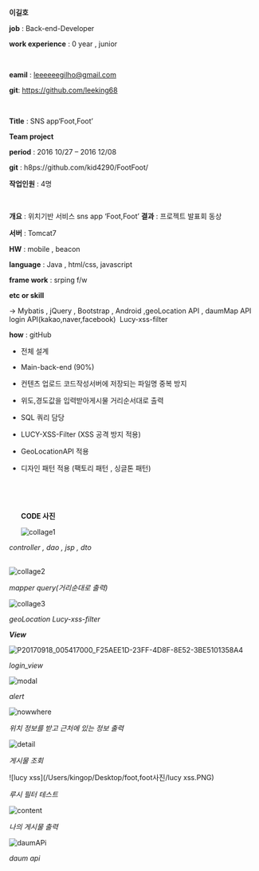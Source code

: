 **이길호**



**job** : Back-end-Developer

**work experience** : 0 year , junior

<br>

**eamil** : leeeeeegilho@gmail.com

**git**: https://github.com/leeking68

<br>

**Title** : SNS app‘Foot,Foot’

**Team project**

**period** : 2016 10/27 – 2016 12/08

**git** : h8ps://github.com/kid4290/FootFoot/

**작업인원** : 4명

<br>

**개요** : 위치기반 서비스 sns app ‘Foot,Foot’
**결과** : 프로젝트 발표회 동상



**서버** : Tomcat7 

**HW** : mobile , beacon 

**language** : Java , html/css, javascript

**frame work** : srping f/w 

**etc or skill**

-> Mybatis , jQuery , Bootstrap , Android ,geoLocation API , daumMap API
​    login API(kakao,naver,facebook)
​    Lucy-xss-filter

**how** : gitHub 



**<role : Back-end-developer>**

- 전체 설계

- Main-back-end (90%)

- 컨텐츠 업로드 코드작성서버에 저장되는 파일명 중복 방지

- 위도,경도값을 입력받아게시물 거리순서대로 출력

- SQL 쿼리 담당

- LUCY-XSS-Filter (XSS 공격 방지 적용)

- GeoLocationAPI 적용

- 디자인 패턴 적용 (팩토리 패턴 , 싱글톤 패턴)

  ​

  ​

  **CODE 사진**

  ![collage1](/Users/kingop/Desktop/collage1.png)



*controller , dao , jsp , dto*				
​			

![collage2](/Users/kingop/Desktop/collage2.png)

*mapper query(거리순대로 출력)*



![collage3](/Users/kingop/Desktop/collage3.png)

*geoLocation Lucy-xss-filter*



***View***



![P20170918_005417000_F25AEE1D-23FF-4D8F-8E52-3BE5101358A4](/Users/kingop/Desktop/foot,foot사진/P20170918_005417000_F25AEE1D-23FF-4D8F-8E52-3BE5101358A4.PNG)

*login_view*

![modal](/Users/kingop/Desktop/foot,foot사진/modal.PNG)

*alert*





![nowwhere](/Users/kingop/Desktop/foot,foot사진/nowwhere.JPG)



*위치 정보를 받고 근처에 있는 정보 출력*

![detail](/Users/kingop/Desktop/foot,foot사진/detail.JPG)

*게시물 조회*



![lucy xss](/Users/kingop/Desktop/foot,foot사진/lucy xss.PNG)



*루시 필터 테스트* 

![content](/Users/kingop/Desktop/foot,foot사진/content.PNG)

*나의 게시물 출력*

![daumAPi](/Users/kingop/Desktop/foot,foot사진/daumAPi.JPG)

*daum api*